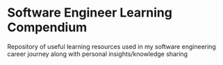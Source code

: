 # Software Engineer Learning Compendium
Repository of useful learning resources used in my software engineering career journey along with personal insights/knowledge sharing
